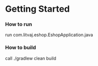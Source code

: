 # Getting Started

### How to run
run com.litvaj.eshop.EshopApplication.java

### How to build 
call ./gradlew clean build
